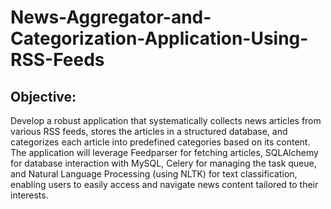 # News-Aggregator-and-Categorization-Application-Using-RSS-Feeds
## Objective: 
Develop a robust application that systematically collects news articles from various RSS feeds, stores the articles in a structured database, and categorizes each 
article into predefined categories based on its content. The application will leverage Feedparser for fetching articles, SQLAlchemy for database interaction with MySQL, 
Celery for managing the task queue, and Natural Language Processing (using NLTK) for text classification, enabling users to easily access and navigate news content tailored to their interests.
